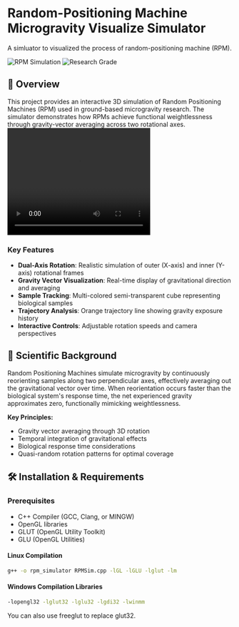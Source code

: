 # Random-Positioning Machine Microgravity Visualize Simulator

A simluator to visualized the process of random-positioning machine (RPM).

![RPM Simulation](https://img.shields.io/badge/Simulation-OpenGL%2FGLUT-blue)
![Research Grade](https://img.shields.io/badge/Research-Academic%20Grade-green)

## 📖 Overview

This project provides an interactive 3D simulation of Random Positioning Machines (RPM) used in ground-based microgravity research.  The simulator demonstrates how RPMs achieve functional weightlessness through gravity-vector averaging across two rotational axes.
<video width="320" height="240" controls>
    <source src="simulation.mp4" type="video/mp4">
</video>

### Key Features
- **Dual-Axis Rotation**: Realistic simulation of outer (X-axis) and inner (Y-axis) rotational frames
- **Gravity Vector Visualization**: Real-time display of gravitational direction and averaging
- **Sample Tracking**: Multi-colored semi-transparent cube representing biological samples
- **Trajectory Analysis**: Orange trajectory line showing gravity exposure history
- **Interactive Controls**: Adjustable rotation speeds and camera perspectives

## 🎯 Scientific Background

Random Positioning Machines simulate microgravity by continuously reorienting samples along two perpendicular axes, effectively averaging out the gravitational vector over time. When reorientation occurs faster than the biological system's response time, the net experienced gravity approximates zero, functionally mimicking weightlessness.

**Key Principles:**
- Gravity vector averaging through 3D rotation
- Temporal integration of gravitational effects
- Biological response time considerations
- Quasi-random rotation patterns for optimal coverage

## 🛠️ Installation & Requirements

### Prerequisites
- C++ Compiler (GCC, Clang, or MINGW)
- OpenGL libraries
- GLUT (OpenGL Utility Toolkit)
- GLU (OpenGL Utilities)

#### Linux Compilation
```bash
g++ -o rpm_simulator RPMSim.cpp -lGL -lGLU -lglut -lm
```
#### Windows Compilation Libraries
```bash
-lopengl32 -lglut32 -lglu32 -lgdi32 -lwinmm
```
You can also use freeglut to replace glut32.
